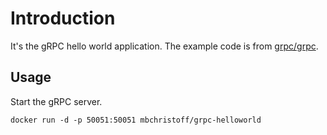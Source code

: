 # Introduction

It's the gRPC hello world application. The example code is from [grpc/grpc](https://github.com/grpc/grpc/tree/master/examples/python/helloworld).

## Usage

Start the gRPC server.

```
docker run -d -p 50051:50051 mbchristoff/grpc-helloworld
```
